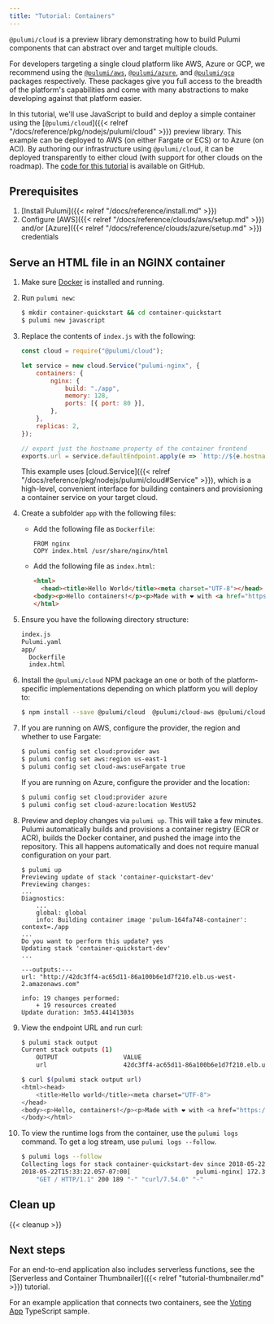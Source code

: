 ```yaml
---
title: "Tutorial: Containers"
---
```


<div class="note note-info" role="alert">
    <p>
        <code>@pulumi/cloud</code> is a preview library demonstrating how to build Pulumi
        components that can abstract over and target multiple clouds.
    </p>
    <p>
        For developers targeting a single cloud platform like AWS, Azure or GCP,
        we recommend using the
        <a href="/docs/reference/pkg/nodejs/pulumi/aws"><code>@pulumi/aws</code></a>,
        <a href="/docs/reference/pkg/nodejs/pulumi/azure"><code>@pulumi/azure</code></a>,
        and <a href="/docs/reference/pkg/nodejs/pulumi/gcp"><code>@pulumi/gcp</code></a>
        packages respectively. These packages give you full access to the breadth of the
        platform's capabilities and come with many abstractions to make developing
        against that platform easier.
    </p>
</div>

In this tutorial, we'll use JavaScript to build and deploy a simple container using the
[`@pulumi/cloud`]({{< relref "/docs/reference/pkg/nodejs/pulumi/cloud" >}}) preview
library.  This example can be deployed to AWS (on either Fargate or ECS) or to Azure (on
ACI).  By authoring our infrastructure using `@pulumi/cloud`, it can be deployed
transparently to either cloud (with support for other clouds on the roadmap). The [code
for this tutorial](https://github.com/pulumi/examples/tree/master/cloud-js-containers) is
available on GitHub.

## Prerequisites

1.  [Install Pulumi]({{< relref "/docs/reference/install.md" >}})
1.  Configure [AWS]({{< relref "/docs/reference/clouds/aws/setup.md" >}}) and/or [Azure]({{< relref "/docs/reference/clouds/azure/setup.md" >}}) credentials

## Serve an HTML file in an NGINX container

1.  Make sure [Docker](https://docs.docker.com/install/) is installed and running.

1.  Run `pulumi new`:

    ```bash
    $ mkdir container-quickstart && cd container-quickstart
    $ pulumi new javascript
    ```

1.  Replace the contents of `index.js` with the following:

    ```javascript
    const cloud = require("@pulumi/cloud");

    let service = new cloud.Service("pulumi-nginx", {
        containers: {
            nginx: {
                build: "./app",
                memory: 128,
                ports: [{ port: 80 }],
            },
        },
        replicas: 2,
    });

    // export just the hostname property of the container frontend
    exports.url = service.defaultEndpoint.apply(e => `http://${e.hostname}`);
    ```

    This example uses [cloud.Service]({{< relref "/docs/reference/pkg/nodejs/pulumi/cloud#Service" >}}), which is a high-level, convenient interface for building containers and provisioning a container service on your target cloud.

1.  Create a subfolder `app` with the following files:

    - Add the following file as `Dockerfile`:
      ```docker
      FROM nginx
      COPY index.html /usr/share/nginx/html
      ```

    - Add the following file as `index.html`:
      ```html
      <html>
        <head><title>Hello World</title><meta charset="UTF-8"></head>
      <body><p>Hello containers!</p><p>Made with ❤️ with <a href="https://pulumi.com">Pulumi</a></p></body>
      </html>
      ```

1.  Ensure you have the following directory structure:

    ```bash
    index.js
    Pulumi.yaml
    app/
      Dockerfile
      index.html
    ```

1.  Install the `@pulumi/cloud` NPM package an one or both of the platform-specific implementations depending on which platform you will deploy to:

    ```bash
    $ npm install --save @pulumi/cloud  @pulumi/cloud-aws @pulumi/cloud-azure
    ```

1.  If you are running on AWS, configure the provider, the region and whether to use Fargate:

    ```bash
    $ pulumi config set cloud:provider aws
    $ pulumi config set aws:region us-east-1
    $ pulumi config set cloud-aws:useFargate true
    ```

    If you are running on Azure, configure the provider and the location:

    ```bash
    $ pulumi config set cloud:provider azure
    $ pulumi config set cloud-azure:location WestUS2
    ```

1.  Preview and deploy changes via `pulumi up`. This will take a few minutes. Pulumi automatically builds and provisions a container registry (ECR or ACR), builds the Docker container, and pushed the image into the repository. This all happens automatically and does not require manual configuration on your part.

    ```
    $ pulumi up
    Previewing update of stack 'container-quickstart-dev'
    Previewing changes:
    ...
    Diagnostics:
        ...
        global: global
        info: Building container image 'pulum-164fa748-container': context=./app
    ...
    Do you want to perform this update? yes
    Updating stack 'container-quickstart-dev'
    ...

    ---outputs:---
    url: "http://42dc3ff4-ac65d11-86a100b6e1d7f210.elb.us-west-2.amazonaws.com"

    info: 19 changes performed:
        + 19 resources created
    Update duration: 3m53.44141303s
    ```

1.  View the endpoint URL and run curl:

    ```bash
    $ pulumi stack output
    Current stack outputs (1)
        OUTPUT                  VALUE
        url                     42dc3ff4-ac65d11-86a100b6e1d7f210.elb.us-west-2.amazonaws.com

    $ curl $(pulumi stack output url)
    <html><head>
        <title>Hello world</title><meta charset="UTF-8">
    </head>
    <body><p>Hello, containers!</p><p>Made with ❤️ with <a href="https://pulumi.com">Pulumi</a></p>
    </body></html>
    ```

1.  To view the runtime logs from the container, use the `pulumi logs` command. To get a log stream, use `pulumi logs --follow`.

    ```bash
    $ pulumi logs --follow
    Collecting logs for stack container-quickstart-dev since 2018-05-22T14:25:46.000-07:00.
    2018-05-22T15:33:22.057-07:00[                  pulumi-nginx] 172.31.13.248 - - [22/May/2018:22:33:22 +0000]
        "GET / HTTP/1.1" 200 189 "-" "curl/7.54.0" "-"
    ```

## Clean up

{{< cleanup >}}

## Next steps

For an end-to-end application also includes serverless functions, see the [Serverless and Container Thumbnailer]({{< relref "tutorial-thumbnailer.md" >}}) tutorial.

For an example application that connects two containers, see the [Voting App](https://github.com/pulumi/examples/tree/master/cloud-ts-voting-app) TypeScript sample.
